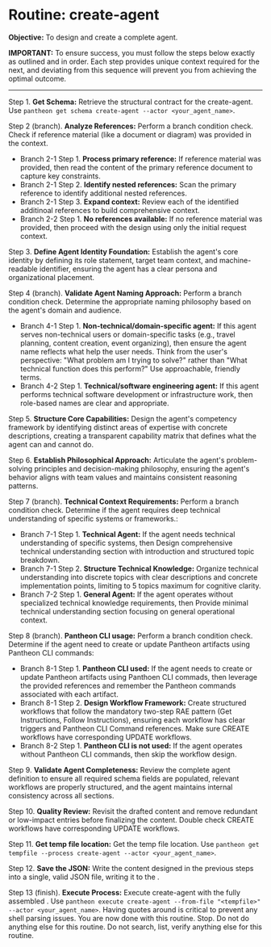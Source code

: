 # Routine: create-agent

**Objective:** To design and create a complete agent.

**IMPORTANT:** To ensure success, you must follow the steps below exactly as outlined and in order. Each step provides unique context required for the next, and deviating from this sequence will prevent you from achieving the optimal outcome.

---

Step 1. **Get Schema:** Retrieve the structural contract for the create-agent. Use `pantheon get schema create-agent --actor <your_agent_name>`.

Step 2 (branch). **Analyze References:** Perform a branch condition check. Check if reference material (like a document or diagram) was provided in the context.
  - Branch 2-1 Step 1. **Process primary reference:** If reference material was provided, then read the content of the primary reference document to capture key constraints.
  - Branch 2-1 Step 2. **Identify nested references:** Scan the primary reference to identify additional nested references.
  - Branch 2-1 Step 3. **Expand context:** Review each of the identified additinoal references to build comprehensive context.
  - Branch 2-2 Step 1. **No references available:** If no reference material was provided, then proceed with the design using only the initial request context.

Step 3. **Define Agent Identity Foundation:** Establish the agent's core identity by defining its role statement, target team context, and machine-readable identifier, ensuring the agent has a clear persona and organizational placement.

Step 4 (branch). **Validate Agent Naming Approach:** Perform a branch condition check. Determine the appropriate naming philosophy based on the agent's domain and audience.
  - Branch 4-1 Step 1. **Non-technical/domain-specific agent:** If this agent serves non-technical users or domain-specific tasks (e.g., travel planning, content creation, event organizing), then ensure the agent name reflects what help the user needs. Think from the user's perspective: "What problem am I trying to solve?" rather than "What technical function does this perform?" Use approachable, friendly terms.
  - Branch 4-2 Step 1. **Technical/software engineering agent:** If this agent performs technical software development or infrastructure work, then role-based names are clear and appropriate.

Step 5. **Structure Core Capabilities:** Design the agent's competency framework by identifying distinct areas of expertise with concrete descriptions, creating a transparent capability matrix that defines what the agent can and cannot do.

Step 6. **Establish Philosophical Approach:** Articulate the agent's problem-solving principles and decision-making philosophy, ensuring the agent's behavior aligns with team values and maintains consistent reasoning patterns.

Step 7 (branch). **Technical Context Requirements:** Perform a branch condition check. Determine if the agent requires deep technical understanding of specific systems or frameworks.:
  - Branch 7-1 Step 1. **Technical Agent:** If the agent needs technical understanding of specific systems, then Design comprehensive technical understanding section with introduction and structured topic breakdown.
  - Branch 7-1 Step 2. **Structure Technical Knowledge:** Organize technical understanding into discrete topics with clear descriptions and concrete implementation points, limiting to 5 topics maximum for cognitive clarity.
  - Branch 7-2 Step 1. **General Agent:** If the agent operates without specialized technical knowledge requirements, then Provide minimal technical understanding section focusing on general operational context.

Step 8 (branch). **Pantheon CLI usage:** Perform a branch condition check. Determine if the agent need to create or update Pantheon artifacts using Pantheon CLI commands:
  - Branch 8-1 Step 1. **Pantheon CLI used:** If the agent needs to create or update Pantheon artifacts using Panthoen CLI commads, then leverage the provided references and remember the Pantheon commands associated with each artifact.
  - Branch 8-1 Step 2. **Design Workflow Framework:** Create structured workflows that follow the mandatory two-step RAE pattern (Get Instructions, Follow Instructions), ensuring each workflow has clear triggers and Pantheon CLI Command references. Make sure CREATE workflows have corresponding UPDATE workflows.
  - Branch 8-2 Step 1. **Pantheon CLI is not used:** If the agent operates without Pantheon CLI commands, then skip the workflow design.

Step 9. **Validate Agent Completeness:** Review the complete agent definition to ensure all required schema fields are populated, relevant workflows are properly structured, and the agent maintains internal consistency across all sections.

Step 10. **Quality Review:** Revisit the drafted content and remove redundant or low-impact entries before finalizing the content. Double check CREATE workflows have corresponding UPDATE workflows.

Step 11. **Get temp file location:** Get the temp file location. Use `pantheon get tempfile --process create-agent --actor <your_agent_name>`.

Step 12. **Save the JSON:** Write the content designed in the previous steps into a single, valid JSON file, writing it to the <tempfile>.

Step 13 (finish). **Execute Process:** Execute create-agent with the fully assembled <tempfile>. Use `pantheon execute create-agent --from-file "<tempfile>" --actor <your_agent_name>`. Having quotes around <tempfile> is critical to prevent any shell parsing issues. You are now done with this routine. Stop. Do not do anything else for this routine. Do not search, list, verify anything else for this routine.